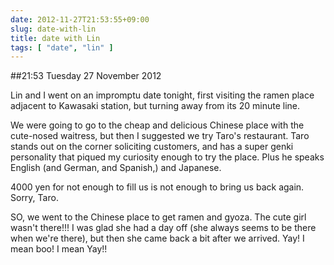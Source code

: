 ```yaml
---
date: 2012-11-27T21:53:55+09:00
slug: date-with-lin
title: date with Lin
tags: [ "date", "lin" ]
---
```


##21:53 Tuesday 27 November 2012

Lin and I went on an impromptu date tonight, first visiting the ramen place adjacent to Kawasaki station, but turning away from its 20 minute line.

We were going to go to the cheap and delicious Chinese place with the cute-nosed waitress, but then I suggested we try Taro's restaurant.  Taro stands out on the corner soliciting customers, and has a super genki personality that piqued my curiosity enough to try the place.  Plus he speaks English (and German, and Spanish,) and Japanese.

4000 yen for not enough to fill us is not enough to bring us back again.  Sorry, Taro.

SO, we went to the Chinese place to get ramen and gyoza.  The cute girl wasn't there!!!  I was glad she had a day off (she always seems to be there when we're there), but then she came back a bit after we arrived.  Yay!  I mean boo!  I mean Yay!!

